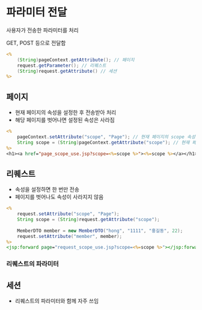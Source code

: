 # 파라미터 전달
사용자가 전송한 파라미터를 처리

GET, POST 등으로 전달함
```jsp
<% 
    (String)pageContext.getAttribute(); // 페이지
    request.getParameter(); // 리퀘스트
    (String)request.getAttribute() // 세션
%>
```

## 페이지
- 현재 페이지의 속성을 설정한 후 전송받아 처리
- 해당 페이지를 벗어나면 설정된 속성은 사라짐
```jsp
<%
	pageContext.setAttribute("scope", "Page"); // 현재 페이지의 scope 속성이 Page로 설정됨(페이지를 벗어나면 사라짐)
	String scope = (String)pageContext.getAttribute("scope"); // 현재 페이지의 scope 속성을 문자열 형태로 전송받음(Page)
%>
<h1><a href="page_scope_use.jsp?scope=<%=scope %>"><%=scope %></a></h1> <%-- page_scope_use.jsp?scope=Page --%>
```

## 리퀘스트
- 속성을 설정하면 한 번만 전송
- 페이지를 벗어나도 속성이 사라지지 않음
```jsp
<%
	request.setAttribute("scope", "Page");
	String scope = (String)request.getAttribute("scope");
	
	MemberDTO member = new MemberDTO("hong", "1111", "홍길동", 22);
	request.setAttribute("member", member);
%>
<jsp:forward page="request_scope_use.jsp?scope=<%=scope %>"></jsp:forward> <%-- 파라미터를 설정하지 않고 다른 페이지를 불러옴(주소창은 page_scope_set.jsp) --%>
```

### 리퀘스트의 파라미터

## 세션
- 리퀘스트의 파라미터와 함께 자주 쓰임